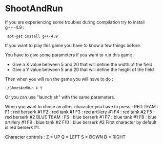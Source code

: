 # ShootAndRun
If you are experiencing some troubles during compilation try to install g++-4.9 :
```
 apt-get install g++-4.9
```

If you want to play this game you have to know a few things before.

You have to give some parameters if you want to run this game :
- Give a X value between 5 and 20 that will define the width of the field
- Give a Y value between 5 and 20 that will define the height of the field

Then when you will run the game you will have to do :
```
./ShootAndRun X Y
```

Or you can use "launch.sh" with the same parameters.

When you want to chose an other character you have to press :
RED TEAM :
    F1 : red berserk #1
    F2 : red tank #1
    F3 : red artillery #1
    F4 : red tank #2
    F5 : red berserk #2
BLUE TEAM :
    F6 : blue berserk #1
    F7 : blue tank #1
    F8 : blue artillery #1
    F9 : blue tank #2
    F10 : blue berserk #2
First character by default is red berserk #1.


Character controls :
    Z = UP
    Q = LEFT
    S = DOWN
    D = RIGHT
